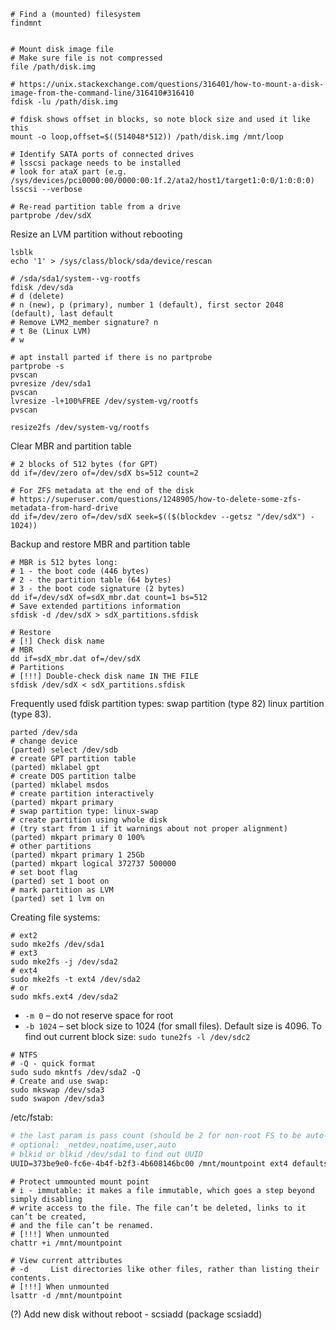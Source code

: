 ```shell
# Find a (mounted) filesystem
findmnt


# Mount disk image file
# Make sure file is not compressed
file /path/disk.img

# https://unix.stackexchange.com/questions/316401/how-to-mount-a-disk-image-from-the-command-line/316410#316410
fdisk -lu /path/disk.img

# fdisk shows offset in blocks, so note block size and used it like this
mount -o loop,offset=$((514048*512)) /path/disk.img /mnt/loop
```

```shell
# Identify SATA ports of connected drives
# lsscsi package needs to be installed
# look for ataX part (e.g. /sys/devices/pci0000:00/0000:00:1f.2/ata2/host1/target1:0:0/1:0:0:0)
lsscsi --verbose

# Re-read partition table from a drive
partprobe /dev/sdX
```

Resize an LVM partition without rebooting
```shell
lsblk
echo '1' > /sys/class/block/sda/device/rescan

# /sda/sda1/system--vg-rootfs
fdisk /dev/sda
# d (delete)
# n (new), p (primary), number 1 (default), first sector 2048 (default), last default
# Remove LVM2_member signature? n
# t 8e (Linux LVM)
# w

# apt install parted if there is no partprobe
partprobe -s
pvscan
pvresize /dev/sda1
pvscan
lvresize -l+100%FREE /dev/system-vg/rootfs
pvscan

resize2fs /dev/system-vg/rootfs
```

Clear MBR and partition table
```shell
# 2 blocks of 512 bytes (for GPT)
dd if=/dev/zero of=/dev/sdX bs=512 count=2

# For ZFS metadata at the end of the disk
# https://superuser.com/questions/1248905/how-to-delete-some-zfs-metadata-from-hard-drive
dd if=/dev/zero of=/dev/sdX seek=$(($(blockdev --getsz "/dev/sdX") - 1024))
```
Backup and restore MBR and partition table
```shell
# MBR is 512 bytes long:
# 1 - the boot code (446 bytes)
# 2 - the partition table (64 bytes)
# 3 - the boot code signature (2 bytes)
dd if=/dev/sdX of=sdX_mbr.dat count=1 bs=512
# Save extended partitions information
sfdisk -d /dev/sdX > sdX_partitions.sfdisk

# Restore
# [!] Check disk name
# MBR
dd if=sdX_mbr.dat of=/dev/sdX
# Partitions
# [!!!] Double-check disk name IN THE FILE
sfdisk /dev/sdX < sdX_partitions.sfdisk
```

Frequently used fdisk partition types: swap partition (type 82) linux partition (type 83).

```shell
parted /dev/sda
# change device
(parted) select /dev/sdb
# create GPT partition table
(parted) mklabel gpt
# create DOS partition talbe
(parted) mklabel msdos
# create partition interactively
(parted) mkpart primary
# swap partition type: linux-swap
# create partition using whole disk
# (try start from 1 if it warnings about not proper alignment)
(parted) mkpart primary 0 100%
# other partitions
(parted) mkpart primary 1 25Gb
(parted) mkpart logical 372737 500000
# set boot flag
(parted) set 1 boot on
# mark partition as LVM
(parted) set 1 lvm on

```

Creating file systems:
```shell
# ext2
sudo mke2fs /dev/sda1
# ext3
sudo mke2fs -j /dev/sda2
# ext4
sudo mke2fs -t ext4 /dev/sda2
# or
sudo mkfs.ext4 /dev/sda2
```
* `-m 0` – do not reserve space for root
* `-b 1024` – set block size to 1024 (for small files). Default size is 4096. To find out current block size: `sudo tune2fs -l /dev/sdc2`
```shell
# NTFS
# -Q - quick format
sudo sudo mkntfs /dev/sda2 -Q
# Create and use swap:
sudo mkswap /dev/sda3
sudo swapon /dev/sda3
```
/etc/fstab:
```apache
# the last param is pass count (should be 2 for non-root FS to be auto-checked, 0 to disable check)
# optional: _netdev,noatime,user,auto
# blkid or blkid /dev/sda1 to find out UUID
UUID=373be9e0-fc6e-4b4f-b2f3-4b608146bc00 /mnt/mountpoint ext4 defaults 0 2
```
```shell
# Protect ummounted mount point
# i - immutable: it makes a file immutable, which goes a step beyond simply disabling
# write access to the file. The file can’t be deleted, links to it can’t be created,
# and the file can’t be renamed.
# [!!!] When unmounted
chattr +i /mnt/mountpoint

# View current attributes
# -d     List directories like other files, rather than listing their contents.
# [!!!] When unmounted
lsattr -d /mnt/mountpoint
```

(?) Add new disk without reboot - scsiadd (package scsiadd)
